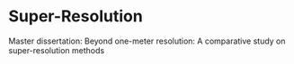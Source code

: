 # Super-Resolution
Master dissertation: Beyond one-meter resolution: A comparative study on super-resolution methods

